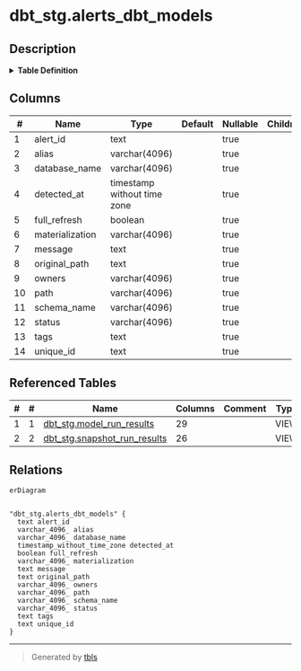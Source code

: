 # dbt_stg.alerts_dbt_models

## Description

<details>
<summary><strong>Table Definition</strong></summary>

```sql
CREATE VIEW alerts_dbt_models AS (
 WITH error_models AS (
         SELECT model_run_results.model_execution_id,
            model_run_results.unique_id,
            model_run_results.invocation_id,
            model_run_results.name,
            model_run_results.generated_at,
            model_run_results.status,
            model_run_results.full_refresh,
            model_run_results.message,
            model_run_results.execution_time,
            model_run_results.execute_started_at,
            model_run_results.execute_completed_at,
            model_run_results.compile_started_at,
            model_run_results.compile_completed_at,
            model_run_results.compiled_code,
            model_run_results.database_name,
            model_run_results.schema_name,
            model_run_results.materialization,
            model_run_results.tags,
            model_run_results.package_name,
            model_run_results.path,
            model_run_results.original_path,
            model_run_results.owner,
            model_run_results.alias
           FROM dbt_stg.model_run_results
        UNION ALL
         SELECT snapshot_run_results.model_execution_id,
            snapshot_run_results.unique_id,
            snapshot_run_results.invocation_id,
            snapshot_run_results.name,
            snapshot_run_results.generated_at,
            snapshot_run_results.status,
            snapshot_run_results.full_refresh,
            snapshot_run_results.message,
            snapshot_run_results.execution_time,
            snapshot_run_results.execute_started_at,
            snapshot_run_results.execute_completed_at,
            snapshot_run_results.compile_started_at,
            snapshot_run_results.compile_completed_at,
            snapshot_run_results.compiled_code,
            snapshot_run_results.database_name,
            snapshot_run_results.schema_name,
            snapshot_run_results.materialization,
            snapshot_run_results.tags,
            snapshot_run_results.package_name,
            snapshot_run_results.path,
            snapshot_run_results.original_path,
            snapshot_run_results.owner,
            snapshot_run_results.alias
           FROM dbt_stg.snapshot_run_results
        )
 SELECT model_execution_id AS alert_id,
    unique_id,
    (generated_at)::timestamp without time zone AS detected_at,
    database_name,
    materialization,
    path,
    original_path,
    schema_name,
    message,
    owner AS owners,
    tags,
    alias,
    status,
    full_refresh
   FROM error_models
  WHERE (true AND (lower((status)::text) <> 'success'::text) AND (lower((status)::text) <> 'skipped'::text))
)
```

</details>

## Columns

| #  | Name            | Type                        | Default | Nullable | Children | Parents | Comment |
| -- | --------------- | --------------------------- | ------- | -------- | -------- | ------- | ------- |
| 1  | alert_id        | text                        |         | true     |          |         |         |
| 2  | alias           | varchar(4096)               |         | true     |          |         |         |
| 3  | database_name   | varchar(4096)               |         | true     |          |         |         |
| 4  | detected_at     | timestamp without time zone |         | true     |          |         |         |
| 5  | full_refresh    | boolean                     |         | true     |          |         |         |
| 6  | materialization | varchar(4096)               |         | true     |          |         |         |
| 7  | message         | text                        |         | true     |          |         |         |
| 8  | original_path   | text                        |         | true     |          |         |         |
| 9  | owners          | varchar(4096)               |         | true     |          |         |         |
| 10 | path            | varchar(4096)               |         | true     |          |         |         |
| 11 | schema_name     | varchar(4096)               |         | true     |          |         |         |
| 12 | status          | varchar(4096)               |         | true     |          |         |         |
| 13 | tags            | text                        |         | true     |          |         |         |
| 14 | unique_id       | text                        |         | true     |          |         |         |

## Referenced Tables

| # | # | Name                                                            | Columns | Comment | Type |
| - | - | --------------------------------------------------------------- | ------- | ------- | ---- |
| 1 | 1 | [dbt_stg.model_run_results](dbt_stg.model_run_results.md)       | 29      |         | VIEW |
| 2 | 2 | [dbt_stg.snapshot_run_results](dbt_stg.snapshot_run_results.md) | 26      |         | VIEW |

## Relations

```mermaid
erDiagram


"dbt_stg.alerts_dbt_models" {
  text alert_id
  varchar_4096_ alias
  varchar_4096_ database_name
  timestamp_without_time_zone detected_at
  boolean full_refresh
  varchar_4096_ materialization
  text message
  text original_path
  varchar_4096_ owners
  varchar_4096_ path
  varchar_4096_ schema_name
  varchar_4096_ status
  text tags
  text unique_id
}
```

---

> Generated by [tbls](https://github.com/k1LoW/tbls)
